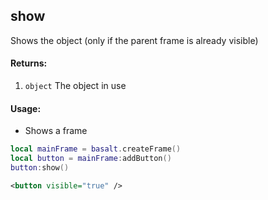 ## show
Shows the object (only if the parent frame is already visible)
#### Returns:
1. `object` The object in use

#### Usage:
* Shows a frame
```lua
local mainFrame = basalt.createFrame()
local button = mainFrame:addButton()
button:show()
```
```xml
<button visible="true" />
```